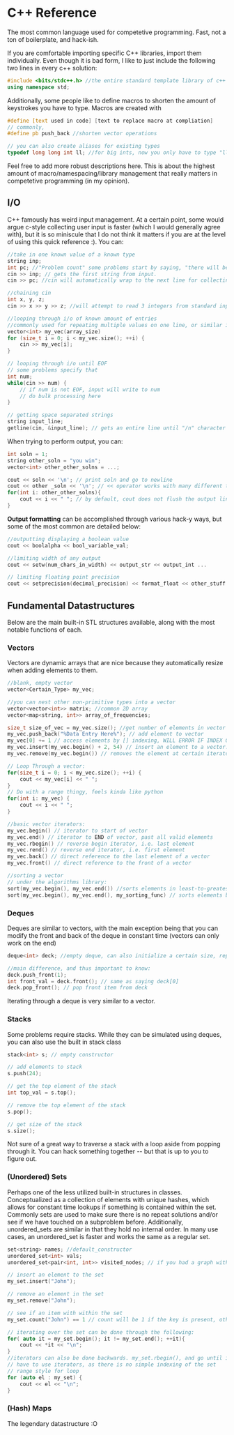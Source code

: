 # C++ Reference

The most common language used for competetive programming. Fast, not a ton of boilerplate, and hack-ish.

If you are comfortable importing specific C++ libraries, import them individually. Even though it is bad form, I like to just include the following two lines in every c++ solution:
```cpp
#include <bits/stdc++.h> //the entire standard template library of c++
using namespace std;
```

Additionally, some people like to define macros to shorten the amount of keystrokes you have to type. Macros are created with
```cpp
#define [text used in code] [text to replace macro at compliation]
// commonly,
#define pb push_back //shorten vector operations

// you can also create aliases for existing types
typedef long long int ll; //for big ints, now you only have to type "ll"!
``` 
Feel free to add more robust descriptions here. This is about the highest amount of macro/namespacing/library management that really matters in competetive programming (in my opinion).

## I/O
C++ famously has weird input management. At a certain point, some would argue c-style collecting user input is faster (which I would generally agree with), but it is so miniscule that I do not think it matters if you are at the level of using this quick reference :). 
You can:
```cpp
//take in one known value of a known type
string inp;
int pc; //"Problem count" some problems start by saying, "there will be *pc* test cases"
cin >> inp; // gets the first string from input.
cin >> pc; //cin will automatically wrap to the next line for collecting input

//chaining cin
int x, y, z;
cin >> x >> y >> z; //will attempt to read 3 integers from standard input

//looping through i/o of known amount of entries
//commonly used for repeating multiple values on one line, or similar input on multiple lines
vector<int> my_vec(array_size)
for (size_t i = 0; i < my_vec.size(); ++i) {
    cin >> my_vec[i];
}

// looping through i/o until EOF
// some problems specify that 
int num;
while(cin >> num) {
    // if num is not EOF, input will write to num
    // do bulk processing here
}

// getting space separated strings
string input_line;
getline(cin, &input_line); // gets an entire line until "/n" character delimits.
``` 

When trying to perform output, you can:
```cpp
int soln = 1;
string other_soln = "you win";
vector<int> other_other_solns = ...;

cout << soln << '\n'; // print soln and go to newline
cout << other _soln << '\n'; // << operator works with many different types
for(int i: other_other_solns){
    cout << i << " "; // by default, cout does not flush the output line.
}

```

**Output formatting** can be accomplished through various hack-y ways, but some of the most common are detailed below:
```cpp
//outputting displaying a boolean value
cout << boolalpha << bool_variable_val;

//limiting width of any output
cout << setw(num_chars_in_width) << output_str << output_int ...

// limiting floating point precision
cout << setprecision(decimal_precision) << format_float << other_stuff ...
```

## Fundamental Datastructures
Below are the main built-in STL structures available, along with the most notable functions of each.

### Vectors
Vectors are dynamic arrays that are nice because they automatically resize when adding elements to them.
```cpp
//blank, empty vector
vector<Certain_Type> my_vec;

//you can nest other non-primitive types into a vector
vector<vector<int>> matrix; //common 2D array
vector<map<string, int>> array_of_frequencies;

size_t size_of_vec = my_vec.size(); //get number of elements in vector
my_vec.push_back("%Data Entry Here%"); // add element to vector
my_vec[0] += 1 // access elements by [] indexing, WILL ERROR IF INDEX Out-of-bounds
my_vec.insert(my_vec.begin() + 2, 54) // insert an element to a vector. First argument is iterator to location to insert 
my_vec.remove(my_vec.begin()) // removes the element at certain iterator. this removes first item

// Loop Through a vector:
for(size_t i = 0; i < my_vec.size(); ++i) {
    cout << my_vec[i] << " ";
}
// Do with a range thingy, feels kinda like python
for(int i: my_vec) {
    cout << i << " ";
}

//basic vector iterators:
my_vec.begin() // iterator to start of vector
my_vec.end() // iterator to END of vector, past all valid elements
my_vec.rbegin() // reverse begin iterator, i.e. last element
my_vec.rend() // reverse end iterator, i.e. first element
my_vec.back() // direct reference to the last element of a vector
my_vec.front() // direct reference to the front of a vector

//sorting a vector
// under the algorithms library:
sort(my_vec.begin(), my_vec.end()) //sorts elements in least-to-greatest order
sort(my_vec.begin(), my_vec.end(), my_sorting_func) // sorts elements based on the my_sorting_func, something we implement
```

### Deques
Deques are similar to vectors, with the main exception being that you can modify the front and back of the deque in constant time 
(vectors can only work on the end)

```cpp
deque<int> deck; //empty deque, can also initialize a certain size, repeat vals, etc

//main difference, and thus important to know:
deck.push_front(1);
int front_val = deck.front(); // same as saying deck[0]
deck.pop_front(); // pop front item from deck

```
Iterating through a deque is very similar to a vector.

### Stacks
Some problems require stacks. While they can be simulated using deques, you can also use the built in stack class

```cpp
stack<int> s; // empty constructor

// add elements to stack
s.push(24);

// get the top element of the stack
int top_val = s.top();

// remove the top element of the stack
s.pop();

// get size of the stack
s.size();
```
Not sure of a great way to traverse a stack with a loop aside from popping through it. You can hack something together -- but that is up to you to figure out.

### (Unordered) Sets
Perhaps one of the less utilized built-in structures in classes. Conceptualized as a collection of elements with unique hashes, which allows for
constant time lookups if something is contained within the set.
Commonly sets are used to make sure there is no repeat solutions and/or see if we have touched on a subproblem before.
Additionally, unordered_sets are similar in that they hold no internal order. In many use cases, an unordered_set is faster and works the same as a regular set.
```cpp
set<string> names; //default_constructor
unordered_set<int> vals; 
unordered_set<pair<int, int>> visited_nodes; // if you had a graph with each node denoted by x/y pairs

// insert an element to the set
my_set.insert("John");

// remove an element in the set
my_set.remove("John");

// see if an item with within the set
my_set.count("John") == 1 // count will be 1 if the key is present, otherwise 0

// iterating over the set can be done through the following:
for( auto it = my_set.begin(); it != my_set.end(); ++it){
    cout << *it << "\n";
}
//iterators can also be done backwards. my_set.rbegin(), and go until it != my_set.rend()
// have to use iterators, as there is no simple indexing of the set
// range style for loop
for (auto el : my_set) {
    cout << el << "\n";
}
```

### (Hash) Maps
The legendary datastructure :O

